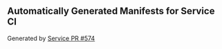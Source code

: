 ## Automatically Generated Manifests for Service CI
Generated by [Service PR #574](https://github.com/trustyai-explainability/trustyai-explainability/pull/574)
